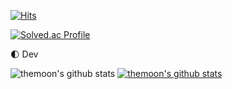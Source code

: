 [![Hits](https://hits.seeyoufarm.com/api/count/incr/badge.svg?url=https%3A%2F%2Fgithub.com%2Fthemoon&count_bg=%2394918B&title_bg=%23555555&icon=&icon_color=%23E7E7E7&title=hits&edge_flat=false)](https://hits.seeyoufarm.com)

[![Solved.ac Profile](http://mazassumnida.wtf/api/v2/generate_badge?boj=appleshy3205)](https://solved.ac/appleshy3205/)

🌓 Dev

![themoon's github stats](https://github-readme-stats.vercel.app/api?username=themoon&show_icons=true)
[![themoon's github stats](https://github-readme-stats.vercel.app/api/top-langs/?username=themoon&show_icons=true&hide_border=true&title_color=004386&icon_color=004386&layout=compact)](https://github.com/themoon)
